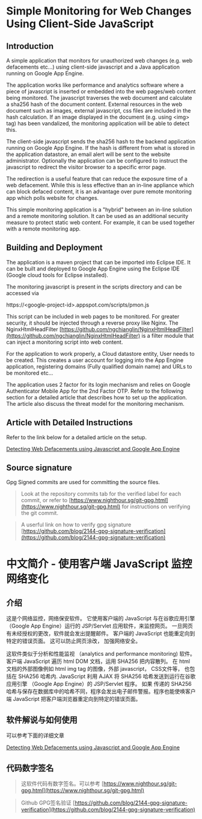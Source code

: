 # Simple Monitoring for Web Changes Using Client-Side JavaScript

## Introduction
A simple application that monitors for unauthorized web changes (e.g. web defacements etc...) using client-side javascript 
and a Java application running on Google App Engine. 

The application works like performance and analytics software where a piece of javascript is inserted or embedded into the web pages/web
content being monitored. The javascript traverses the web document and calculate a sha256 hash of the document content.
External resources in the web document such as images, external javascript, css files are included in the hash calculation. 
If an image displayed in the document (e.g. using &lt;img&gt; tag) has been vandalized, the monitoring application will be able to detect this. 

The client-side javascript sends the sha256 hash to the backend application running on Google App Engine. 
If the hash is different from what is stored in the application datastore, an email alert will be sent to the website administrator. Optionally the application can be configured to instruct the javascript to redirect the visitor browser to a specific error page.

The redirection is a useful feature that can reduce the exposure time of a web defacement. While this is less effective than an in-line appliance which can block defaced content, it is an advantage over pure remote monitoring app which polls website for changes. 

This simple monitoring application is a "hybrid" between an in-line solution and a remote monitoring solution. It can be used as an additional security measure to protect static web content. For example, it can be used together with a remote monitoring app. 

## Building and Deployment

The application is a maven project that can be imported into Eclipse IDE. It can be built and deployed to Google App Engine using 
the Eclipse IDE (Google cloud tools for Eclipse installed). 

The monitoring javascript is present in the scripts directory and can be accessed via 

https://&lt;google-project-id&gt;.appspot.com/scripts/pmon.js 

This script can be included in web pages to be monitored. For greater security, it should be injected through a reverse proxy like Nginx. 
The NginxHtmlHeadFilter [https://github.com/ngchianglin/NginxHtmlHeadFilter](https://github.com/ngchianglin/NginxHtmlHeadFilter) is a 
filter module that can inject a monitoring script into web content. 

For the application to work properly, a Cloud datastore entity, User needs to be created. This creates a user account for logging into 
the App Engine application, registering domains (Fully qualified domain name) and URLs to be monitored etc...

The application uses 2 factor for its login mechanism and relies on Google Authenticator Mobile App for the 2nd Factor OTP. 
Refer to the following section for a detailed article that describes how to set up the application. The article also discuss the threat
model for the monitoring mechanism.

## Article with Detailed Instructions 

Refer to the link below for a detailed article on the setup.

[Detecting Web Defacements using Javascript and Google App Engine](https://www.nighthour.sg/articles/2018/monitor-webchange-javascript-google-appengine.html)

## Source signature
Gpg Signed commits are used for committing the source files. 

> Look at the repository commits tab for the verified label for each commit, or refer to [https://www.nighthour.sg/git-gpg.html](https://www.nighthour.sg/git-gpg.html) for instructions on verifying the git commit. 

> A userful link on how to verify gpg signature [https://github.com/blog/2144-gpg-signature-verification](https://github.com/blog/2144-gpg-signature-verification)


# 中文简介 - 使用客户端 JavaScript 监控网络变化

## 介绍

这是个网络监控，网络保安软件。 它使用客户端的 JavaScript 与在谷歌应用引擎 （Google App Engine）运行的 JSP/Servlet 应用软件，来监控网页。 一旦网页有未经授权的更改，软件就会发出提醒邮件。 客户端的 JavaScript 也能重定向到特定的错误页面。 这可以防止网页涂改， 加强网络安全。 


这软件类似于分析和性能监视 （analytics and performance monitoring) 软件。 
客户端 JavaScript 遍历 html DOM 文档，运用 SHA256 把内容散列。 在 html 文档的外部图像例如 html img tag 的图像，外部 javascript，
CSS文件等， 也包括在 SHA256 哈希内. JavaScript 利用 AJAX 将 SHA256 哈希发送到运行在谷歌应用引擎 （Google App Engine）的 JSP/Servlet 程序。
如果 传递的 SHA256 哈希与保存在数据库中的哈希不同，程序会发出电子邮件警报。程序也能使唤客户端 JavaScript 把客户端浏览器重定向到特定的错误页面。

## 软件解说与如何使用

可以参考下面的详细文章

[Detecting Web Defacements using Javascript and Google App Engine](https://www.nighthour.sg/articles/2018/monitor-webchange-javascript-google-appengine.html)


## 代码数字签名

> 这软件代码有数字签名。可以参考 
[https://www.nighthour.sg/git-gpg.html](https://www.nighthour.sg/git-gpg.html) 

> Github GPG签名验证 [https://github.com/blog/2144-gpg-signature-verification](https://github.com/blog/2144-gpg-signature-verification)


